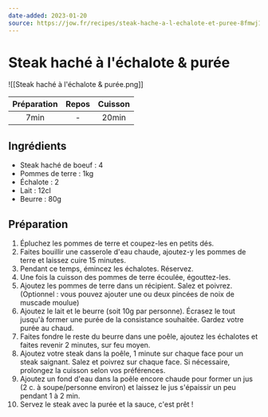 ```yaml
---
date-added: 2023-01-20
source: https://jow.fr/recipes/steak-hache-a-l-echalote-et-puree-8fmwj1rcarpska5106at
---
```


# Steak haché à l'échalote & purée

![[Steak haché à l'échalote & purée.png]]

| Préparation | Repos | Cuisson |
|:-----------:|:-----:|:-------:|
|    7min     |   -   |  20min  |

## Ingrédients

- Steak haché de boeuf : 4
- Pommes de terre : 1kg
- Échalote : 2
- Lait : 12cl
- Beurre : 80g

## Préparation

1. Épluchez les pommes de terre et coupez-les en petits dés.
2. Faites bouillir une casserole d'eau chaude, ajoutez-y les pommes de terre et laissez cuire 15 minutes.
3. Pendant ce temps, émincez les échalotes. Réservez.
4. Une fois la cuisson des pommes de terre écoulée, égouttez-les.
5. Ajoutez les pommes de terre dans un récipient. Salez et poivrez. (Optionnel : vous pouvez ajouter une ou deux pincées de noix de muscade moulue)
6. Ajoutez le lait et le beurre (soit 10g par personne). Écrasez le tout jusqu'à former une purée de la consistance souhaitée. Gardez votre purée au chaud.
7. Faites fondre le reste du beurre dans une poêle, ajoutez les échalotes et faites revenir 2 minutes, sur feu moyen.
8. Ajoutez votre steak dans la poêle, 1 minute sur chaque face pour un steak saignant. Salez et poivrez sur chaque face. Si nécessaire, prolongez la cuisson selon vos préférences.
9. Ajoutez un fond d'eau dans la poêle encore chaude pour former un jus (2 c. à soupe/personne environ) et laissez le jus s'épaissir un peu pendant 1 à 2 min.
10. Servez le steak avec la purée et la sauce, c'est prêt !
